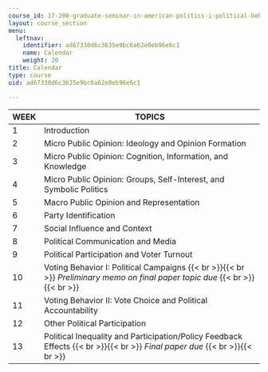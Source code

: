 ```yaml
---
course_id: 17-200-graduate-seminar-in-american-politics-i-political-behavior-fall-2016
layout: course_section
menu:
  leftnav:
    identifier: ad67330d6c3635e9bc6a62e0eb96e6c1
    name: Calendar
    weight: 20
title: Calendar
type: course
uid: ad67330d6c3635e9bc6a62e0eb96e6c1

---
```


| WEEK | TOPICS |
| --- | --- |
| 1 | Introduction |
| 2 | Micro Public Opinion: Ideology and Opinion Formation |
| 3 | Micro Public Opinion: Cognition, Information, and Knowledge |
| 4 | Micro Public Opinion: Groups, Self-Interest, and Symbolic Politics |
| 5 | Macro Public Opinion and Representation |
| 6 | Party Identification |
| 7 | Social Influence and Context |
| 8 | Political Communication and Media |
| 9 | Political Participation and Voter Turnout |
| 10 | Voting Behavior I: Political Campaigns {{< br >}}{{< br >}} _Preliminary memo on final paper topic due_ {{< br >}}{{< br >}}  |
| 11 | Voting Behavior II: Vote Choice and Political Accountability |
| 12 | Other Political Participation |
| 13 | Political Inequality and Participation/Policy Feedback Effects {{< br >}}{{< br >}} _Final paper due_ {{< br >}}{{< br >}}